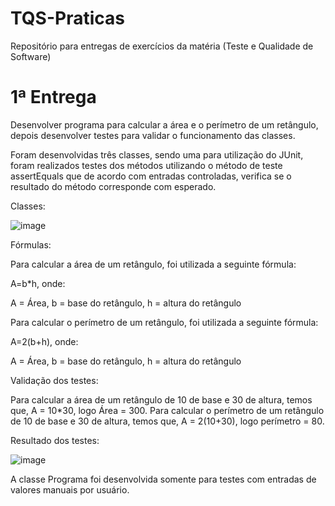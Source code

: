 # TQS-Praticas
Repositório para entregas de exercícios da matéria (Teste e Qualidade de Software)

# 1ª Entrega

Desenvolver programa para calcular a área e o perímetro de um retângulo, depois desenvolver testes para validar o funcionamento das classes.

Foram desenvolvidas três classes, sendo uma para utilização do JUnit, foram realizados testes dos métodos utilizando o método de teste assertEquals que de acordo com entradas controladas, verifica se o resultado do método corresponde com esperado.

Classes:

![image](https://user-images.githubusercontent.com/55721262/164955010-79309beb-3abf-4b3d-b1de-1f44b1ba7320.png)

Fórmulas:

Para calcular a área de um retângulo, foi utilizada a seguinte fórmula:

A=b*h, onde:

A = Área, b = base do retângulo, h = altura do retângulo

Para calcular o perímetro de um retângulo, foi utilizada a seguinte fórmula:

A=2(b+h), onde:

A = Área, b = base do retângulo, h = altura do retângulo

Validação dos testes:

Para calcular a área de um retângulo de 10 de base e 30 de altura, temos que, A = 10*30, logo Área = 300.
Para calcular o perímetro de um retângulo de 10 de base e 30 de altura, temos que, A = 2(10+30), logo perímetro = 80.


Resultado dos testes:

![image](https://user-images.githubusercontent.com/55721262/164954983-206554b0-b393-4e29-bde3-084773128eea.png)

A classe Programa foi desenvolvida somente para testes com entradas de valores manuais por usuário.
